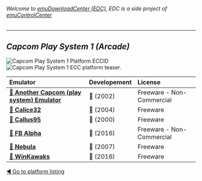 ###### Welcome to [emuDownloadCenter (EDC)](https://github.com/PhoenixInteractiveNL/emuDownloadCenter/wiki/), EDC is a side project of [emuControlCenter](https://github.com/PhoenixInteractiveNL/emuControlCenter/wiki/)
***
## _Capcom Play System 1 (Arcade)_
![](https://raw.githubusercontent.com/wiki/PhoenixInteractiveNL/emuDownloadCenter/images_platform/ecc_cps1_cell.png "Capcom Play System 1 Platform ECCID")
![](https://raw.githubusercontent.com/wiki/PhoenixInteractiveNL/emuDownloadCenter/images_platform/ecc_cps1_teaser.png "Capcom Play System 1 ECC platform teaser.")

| Emulator | Developement | License |
|:---------|:-------------|:--------|
| [:file_folder: **Another Capcom (play system) Emulator**](https://github.com/PhoenixInteractiveNL/emuDownloadCenter/wiki/Emulator-ace#menu) | :red_circle: (2002) | Freeware - Non-Commercial |
| [:file_folder: **Calice32**](https://github.com/PhoenixInteractiveNL/emuDownloadCenter/wiki/Emulator-calice#menu) | :red_circle: (2004) | Freeware |
| [:file_folder: **Callus95**](https://github.com/PhoenixInteractiveNL/emuDownloadCenter/wiki/Emulator-callus#menu) | :red_circle: (2000) | Freeware |
| [:file_folder: **FB Alpha**](https://github.com/PhoenixInteractiveNL/emuDownloadCenter/wiki/Emulator-fbalpha#menu) | :large_blue_circle: (2016) | Freeware - Non-Commercial |
| [:file_folder: **Nebula**](https://github.com/PhoenixInteractiveNL/emuDownloadCenter/wiki/Emulator-nebula#menu) | :red_circle: (2007) | Freeware |
| [:file_folder: **WinKawaks**](https://github.com/PhoenixInteractiveNL/emuDownloadCenter/wiki/Emulator-winkawaks#menu) | :large_blue_circle: (2016) | Freeware |

[:arrow_backward: Go to platform listing](https://github.com/PhoenixInteractiveNL/emuDownloadCenter/wiki/EDC-Platform-List)
